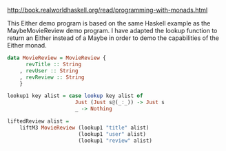 
http://book.realworldhaskell.org/read/programming-with-monads.html

This Either demo program is based on the same Haskell example as the MaybeMovieReview demo program.
I have adapted the lookup function to return an Either instead of a Maybe in order to demo the
capabilities of the Either monad.

```Haskell
data MovieReview = MovieReview {
      revTitle :: String
    , revUser :: String
    , revReview :: String
    }

lookup1 key alist = case lookup key alist of
                      Just (Just s@(_:_)) -> Just s
                      _ -> Nothing

liftedReview alist =
    liftM3 MovieReview (lookup1 "title" alist)
                       (lookup1 "user" alist)
                       (lookup1 "review" alist)
```

